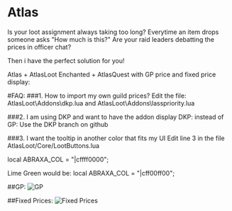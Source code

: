 # Atlas
Is your loot assignment always taking too long?
Everytime an item drops someone asks "How much is this?"
Are your raid leaders debatting the prices in officer chat?

Then i have the perfect solution for you!

Atlas + AtlasLoot Enchanted + AtlasQuest with GP price and fixed price display:


#FAQ:
###1. How to import my own guild prices?
Edit the file: AtlasLoot\Addons\dkp.lua and AtlasLoot\Addons\lasspriority.lua

###2. I am using DKP and want to have the addon display DKP: instead of GP:
Use the DKP branch on github

###3. I want the tooltip in another color that fits my UI
Edit line 3 in the file AtlasLoot/Core/LootButtons.lua

local ABRAXA_COL = "|cffff0000";

Lime Green would be: local ABRAXA_COL = "|cff00ff00";




##GP:
![GP](https://i.imgur.com/lfd6kmb.png)

##Fixed Prices:
![Fixed Prices](https://i.imgur.com/sFwI19F.png)
